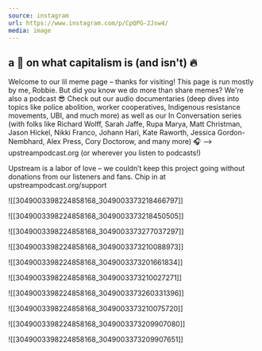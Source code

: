 ```yaml
---
source: instagram
url: https://www.instagram.com/p/CpQPG-2Jsw4/
media: image
---
```


## a 🧵 on what capitalism is (and isn't) 🔥

Welcome to our lil meme page – thanks for visiting! This page is run mostly by me, Robbie. But did you know we do more than share memes? We're also a podcast 😎 Check out our audio documentaries (deep dives into topics like police abolition, worker cooperatives, Indigenous resistance movements, UBI, and much more) as well as our In Conversation series (with folks like Richard Wolff, Sarah Jaffe, Rupa Marya, Matt Christman, Jason Hickel, Nikki Franco, Johann Hari, Kate Raworth, Jessica Gordon-Nembhard, Alex Press, Cory Doctorow, and many more) 
🎧 —> upstreampodcast.org (or wherever you listen to podcasts!)

Upstream is a labor of love – we couldn’t keep this project going without donations from our listeners and fans. Chip in at upstreampodcast.org/support

![[3049003398224858168_3049003373218466797]]

![[3049003398224858168_3049003373218450505]]

![[3049003398224858168_3049003373277037297]]

![[3049003398224858168_3049003373210088973]]

![[3049003398224858168_3049003373201661834]]

![[3049003398224858168_3049003373210027271]]

![[3049003398224858168_3049003373260331396]]

![[3049003398224858168_3049003373210075720]]

![[3049003398224858168_3049003373209907080]]

![[3049003398224858168_3049003373209907651]]

